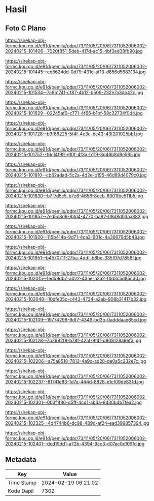 # Hasil

## Foto C Plano

https://sirekap-obj-formc.kpu.go.id/e91d/pemilu/pdpr/73/11/05/20/06/7311052006002-20240215-101406--7020f851-5deb-417d-ac15-4bf3ed38fb90.jpg

https://sirekap-obj-formc.kpu.go.id/e91d/pemilu/pdpr/73/11/05/20/06/7311052006002-20240215-101445--ed5624dd-0d79-431c-af13-d856d5683134.jpg

https://sirekap-obj-formc.kpu.go.id/e91d/pemilu/pdpr/73/11/05/20/06/7311052006002-20240215-101534--7a9a174f-cf87-4b12-b509-232e7a3db42c.jpg

https://sirekap-obj-formc.kpu.go.id/e91d/pemilu/pdpr/73/11/05/20/06/7311052006002-20240215-101629--02245af9-c771-4f66-b1bf-58c32734f0d4.jpg

https://sirekap-obj-formc.kpu.go.id/e91d/pemilu/pdpr/73/11/05/20/06/7311052006002-20240215-101728--b9f88225-5f4f-4e3e-bc43-43f201025bbf.jpg

https://sirekap-obj-formc.kpu.go.id/e91d/pemilu/pdpr/73/11/05/20/06/7311052006002-20240215-101752--f6cf4f99-e10f-4f3a-b119-8d46b8d9e565.jpg

https://sirekap-obj-formc.kpu.go.id/e91d/pemilu/pdpr/73/11/05/20/06/7311052006002-20240215-101810--cb62adad-5c2a-4d2e-b195-46d69d4079c0.jpg

https://sirekap-obj-formc.kpu.go.id/e91d/pemilu/pdpr/73/11/05/20/06/7311052006002-20240215-101830--b7f7d5c5-b7e6-4658-8ecb-8001fbc511b5.jpg

https://sirekap-obj-formc.kpu.go.id/e91d/pemilu/pdpr/73/11/05/20/06/7311052006002-20240215-101857--7ed5c8d9-83d4-4770-ba82-08d8d03aa883.jpg

https://sirekap-obj-formc.kpu.go.id/e91d/pemilu/pdpr/73/11/05/20/06/7311052006002-20240215-101920--115b414b-9d71-4ca3-901c-4a36679d5b48.jpg

https://sirekap-obj-formc.kpu.go.id/e91d/pemilu/pdpr/73/11/05/20/06/7311052006002-20240215-101951--b4570711-27ba-4ddf-b8be-335f97d7858f.jpg

https://sirekap-obj-formc.kpu.go.id/e91d/pemilu/pdpr/73/11/05/20/06/7311052006002-20240215-102015--fed59db7-a022-43ae-a3a2-f0d3c5d85cd0.jpg

https://sirekap-obj-formc.kpu.go.id/e91d/pemilu/pdpr/73/11/05/20/06/7311052006002-20240215-102048--10dfe35c-c443-4734-a2eb-908b31417b32.jpg

https://sirekap-obj-formc.kpu.go.id/e91d/pemilu/pdpr/73/11/05/20/06/7311052006002-20240215-102109--19774298-9df7-4346-bd3b-0adddaae65cd.jpg

https://sirekap-obj-formc.kpu.go.id/e91d/pemilu/pdpr/73/11/05/20/06/7311052006002-20240215-102128--7b2982f8-b78f-42af-9f4f-d808128a9ef3.jpg

https://sirekap-obj-formc.kpu.go.id/e91d/pemilu/pdpr/73/11/05/20/06/7311052006002-20240215-102206--a75a8518-7812-4a9c-ad28-de0a5c232e7c.jpg

https://sirekap-obj-formc.kpu.go.id/e91d/pemilu/pdpr/73/11/05/20/06/7311052006002-20240215-102237--81741e83-1d7a-444d-8828-e1cf09de831d.jpg

https://sirekap-obj-formc.kpu.go.id/e91d/pemilu/pdpr/73/11/05/20/06/7311052006002-20240215-102301--003f1f86-d5ff-4cd1-ab4a-8d30b4b7fea2.jpg

https://sirekap-obj-formc.kpu.go.id/e91d/pemilu/pdpr/73/11/05/20/06/7311052006002-20240215-102325--4d4744b6-dc98-489d-af24-ead399857394.jpg

https://sirekap-obj-formc.kpu.go.id/e91d/pemilu/pdpr/73/11/05/20/06/7311052006002-20240215-102401--dcd19dd1-a72b-4394-9cc3-d07ac0c109fd.jpg


## Metadata

| Key        | Value               |
| ---------- | ------------------- |
| Time Stamp | 2024-02-19 06:21:02 |
| Kode Dapil | 7302                |



